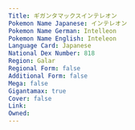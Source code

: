 ```yaml
---
﻿Title: ギガンタマックスインテレオン
Pokemon Name Japanese: インテレオン
Pokemon Name German: Intelleon
Pokemon Name English: Inteleon
Language Card: Japanese
National Dex Number: 818
Region: Galar
Regional Form: false
Additional Form: false
Mega: false
Gigantamax: true
Cover: false
Link: 
Owned: 
---
```

